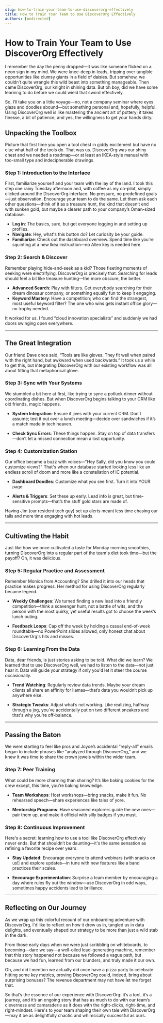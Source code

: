 ```yaml
---
slug: how-to-train-your-team-to-use-discoverorg-effectively
title: How to Train Your Team to Use DiscoverOrg Effectively
authors: [undirected]
---
```



# How to Train Your Team to Use DiscoverOrg Effectively

I remember the day the penny dropped—it was like someone flicked on a neon sign in my mind. We were knee-deep in leads, tripping over tangible opportunities like clumsy giants in a field of daisies. But somehow, we couldn’t quite wrangle this wild beast into something manageable. Then came DiscoverOrg, our knight in shining data. But oh boy, did we have some learning to do before we could wield that sword effectively.

So, I’ll take you on a little voyage—no, not a company seminar where eyes glaze and doodles abound—but something personal and, hopefully, helpful. Using DiscoverOrg well is like mastering the ancient art of pottery; it takes finesse, a bit of patience, and yes, the willingness to get your hands dirty.

## Unpacking the Toolbox

Picture that first time you open a tool chest in giddy excitement but have no clue what half of the tools do. That was us. DiscoverOrg was our shiny chest and we needed a roadmap—or at least an IKEA-style manual with too-small type and indecipherable drawings. 

### Step 1: Introduction to the Interface

First, familiarize yourself and your team with the lay of the land. I took this step one rainy Tuesday afternoon and, with coffee as my co-pilot, simply clicked around the DiscoverOrg interface. No pressure, no predefined goals—just observation. Encourage your team to do the same. Let them ask each other questions—think of it as a treasure hunt, the kind that doesn’t end with sunken gold, but maybe a clearer path to your company’s Oman-sized database.

- **Log in**: The basics, sure, but get everyone logging in and setting up profiles.
- **Navigate**: Hey, what's this button do? Let curiosity be your guide.
- **Familiarize**: Check out the dashboard overview. Spend time like you’re squinting at a new Ikea instruction—no Allen key is needed here.

### Step 2: Search & Discover

Remember playing hide-and-seek as a kid? Those fleeting moments of seeking were electrifying. DiscoverOrg is precisely that. Searching for leads should feel a bit like treasure hunting—the more obscure, the better.

- **Advanced Search**: Play with filters. Get everybody searching for their dream dinosaur company, or something equally fun to keep it engaging.
- **Keyword Mastery**: Have a competition; who can find the strangest, most useful keyword filter? The one who wins gets instant office glory—no trophy needed.

It worked for us. I found “cloud innovation specialists” and suddenly we had doors swinging open everywhere.

---

## The Great Integration

Our friend Dave once said, “Tools are like gloves. They fit well when paired with the right hand, but awkward when used backwards.” It took us a while to get this, but integrating DiscoverOrg with our existing workflow was all about fitting that metaphorical glove.

### Step 3: Sync with Your Systems

We stumbled a bit here at first, like trying to sync a potluck dinner without coordinating dishes. But when DiscoverOrg begins talking to your CRM like old friends, magic happens.

- **System Integration**: Ensure it jives with your current CRM. Don’t assume; test it out over a lunch meeting—decide over sandwiches if it’s a match made in tech heaven.
  
- **Check Sync Errors**: These things happen. Stay on top of data transfers—don’t let a missed connection mean a lost opportunity.

### Step 4: Customization Station

Our office became a buzz with voices—"Hey Sally, did you know you could customize views?" That's when our database started looking less like an endless scroll of doom and more like a constellation of IC potential.

- **Dashboard Doodles**: Customize what you see first. Turn it into YOUR page.
  
- **Alerts & Triggers**: Set these up early. Lead info is great, but time-sensitive prompts—that’s the stuff gold stars are made of.

Having Jim (our resident tech guy) set up alerts meant less time chasing our tails and more time engaging with hot leads.

---

## Cultivating the Habit

Just like how we once cultivated a taste for Monday morning smoothies, turning DiscoverOrg into a regular part of the team's diet took time—but the payoff? Oh, it was delicious.

### Step 5: Regular Practice and Assessment

Remember Monica from Accounting? She drilled it into our heads that practice makes progress. Her method for using DiscoverOrg regularly became legend.

- **Weekly Challenges**: We turned finding a new lead into a friendly competition—think a scavenger hunt, not a battle of wits, and the person with the most quirky, yet useful results got to choose the week’s lunch outing. 

- **Feedback Loops**: Cap off the week by holding a casual end-of-week roundtable—no PowerPoint slides allowed, only honest chat about DiscoverOrg's hits and misses.

### Step 6: Learning From the Data

Data, dear friends, is just stories asking to be told. What did we learn? We learned that to use DiscoverOrg well, we had to listen to the data—not just hear it. Data will guide your strategy if only you'd let it steer the course occasionally.

- **Trend Watching**: Regularly review data trends. Maybe your dream clients all share an affinity for llamas—that’s data you wouldn’t pick up anywhere else.
  
- **Strategic Tweaks**: Adjust what’s not working. Like realizing, halfway through a jog, you’ve accidentally put on two different sneakers and that's why you're off-balance.

---

## Passing the Baton

We were starting to feel like pros and Joyce’s accidental “reply-all” emails began to include phrases like “analyzed through DiscoverOrg,” and we knew it was time to share the crown jewels within the wider team.

### Step 7: Peer Training

What could be more charming than sharing? It’s like baking cookies for the crew except, this time, you’re baking knowledge.

- **Team Workshops**: Host workshops—bring snacks, make it fun. No rehearsed speech—share experiences like tales of yore. 

- **Mentorship Programs**: Have seasoned explorers guide the new ones—pair them up, and make it official with silly badges if you must.

### Step 8: Continuous Improvement

Here's a secret: learning how to use a tool like DiscoverOrg effectively never ends. But that shouldn’t be daunting—it's the same sensation as refining a favorite recipe over years. 

- **Stay Updated**: Encourage everyone to attend webinars (with snacks on us!) and explore updates—in tune with new features like a band practices their scales.

- **Encourage Experimentation**: Surprise a team member by encouraging a day where rules fly out the window—use DiscoverOrg in odd ways, sometimes happy accidents lead to brilliance.

---

## Reflecting on Our Journey

As we wrap up this colorful recount of our onboarding adventure with DiscoverOrg, I'd like to reflect on how it drew us in, tangled us in data delights, and eventually shaped our strategy to be more than just a wild stab in the dark. 

From those early days when we were just scribbling on whiteboards, to becoming—dare we say—a well-oiled lead-generating machine, remember that this story happened not because we followed a vague path, but because we had fun, learned from our blunders, and truly made it our own.

Oh, and did I mention we actually did once have a pizza party to celebrate hitting some key metrics, proving DiscoverOrg could, indeed, bring about surprising bonuses? The revenue department may not have let me forget that.

So that’s the essence of our experience with DiscoverOrg: it’s a tool, it’s a journey, and it’s an ongoing story that has as much to do with our team’s cleverness and camaraderie as it does with the right-clicks, right-time, and right-mindset. Here's to your team shaping their own tale with DiscoverOrg—may it be as delightfully chaotic and whimsically successful as ours.